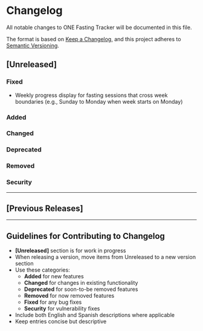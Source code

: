 # Changelog

All notable changes to ONE Fasting Tracker will be documented in this file.

The format is based on [Keep a Changelog](https://keepachangelog.com/en/1.0.0/),
and this project adheres to [Semantic Versioning](https://semver.org/spec/v2.0.0.html).

## [Unreleased]

### Fixed
- Weekly progress display for fasting sessions that cross week boundaries (e.g., Sunday to Monday when week starts on Monday)

### Added

### Changed

### Deprecated

### Removed

### Security

---

## [Previous Releases]

<!-- Add completed releases here when ready -->

---

## Guidelines for Contributing to Changelog

- **[Unreleased]** section is for work in progress
- When releasing a version, move items from Unreleased to a new version section
- Use these categories:
  - **Added** for new features
  - **Changed** for changes in existing functionality  
  - **Deprecated** for soon-to-be removed features
  - **Removed** for now removed features
  - **Fixed** for any bug fixes
  - **Security** for vulnerability fixes
- Include both English and Spanish descriptions where applicable
- Keep entries concise but descriptive